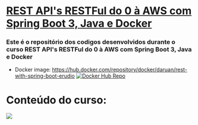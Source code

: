 

# [REST API's RESTFul do 0 à AWS com Spring Boot 3, Java e Docker](https://www.udemy.com/course/restful-apis-do-0-a-nuvem-com-springboot-e-docker/?couponCode=GTHB_FLASH_SALE2021)
### Este é o repositório dos codigos desenvolvidos durante o curso REST API's RESTFul do 0 à AWS com Spring Boot 3, Java e Docker


 - Docker image: https://hub.docker.com/repository/docker/daruan/rest-with-spring-boot-erudio [![Docker Hub Repo](https://img.shields.io/docker/pulls/daruan/rest-with-spring-boot-erudio.svg)](https://hub.docker.com/repository/docker/daruan/rest-with-spring-boot-erudio)


#  Conteúdo do curso: 

<img src="https://github.com/leandrocgsi/RestWithSpringBootUdemy/blob/master/Images/udemy.png?raw=true">
